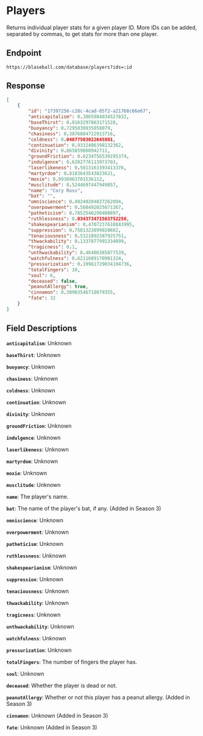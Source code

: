 # Players 

Returns individual player stats for a given player ID. More IDs can be added, separated by commas, to get stats for more than one player.

## Endpoint

`https://blaseball.com/database/players?ids=:id`

## Response

```json
[
    {
        "id": "17397256-c28c-4cad-85f2-a21768c66e67",
        "anticapitalism": 0.3865984034527832,
        "baseThirst": 0.8163297863171528,
        "buoyancy": 0.7295030935858079,
        "chasiness": 0.3876884722913716,
        "coldness": 0.04077503022645801,
        "continuation": 0.9332406398132362,
        "divinity": 0.865859860942711,
        "groundFriction": 0.6234756539195374,
        "indulgence": 0.6302776113973703,
        "laserlikeness": 0.5813163393413376,
        "martyrdom": 0.8183643543823621,
        "moxie": 0.9930963701536112,
        "musclitude": 0.5244697447949057,
        "name": "Cory Ross",
        "bat": "",
        "omniscience": 0.40240204027262094,
        "overpowerment": 0.588492025671367,
        "patheticism": 0.7852546298408897,
        "ruthlessness": 0.034373471563752256,
        "shakespearianism": 0.4707237610843995,
        "suppression": 0.7581323899020682,
        "tenaciousness": 0.5321892387925751,
        "thwackability": 0.1337877991334099,
        "tragicness": 0.1,
        "unthwackability": 0.46406385877539,
        "watchfulness": 0.6211609170901324,
        "pressurization": 0.19961729034104736,
        "totalFingers": 10,
        "soul": 6,
        "deceased": false,
        "peanutAllergy": true,
        "cinnamon": 0.30903546718079355,
        "fate": 32
    }
]
```

## Field Descriptions

**`anticapitalism`**: Unknown

**`baseThirst`**: Unknown

**`buoyancy`**: Unknown

**`chasiness`**: Unknown

**`coldness`**: Unknown

**`continuation`**: Unknown

**`divinity`**: Unknown

**`groundFriction`**: Unknown

**`indulgence`**: Unknown

**`laserlikeness`**: Unknown

**`martyrdom`**: Unknown

**`moxie`**: Unknown

**`musclitude`**: Unknown

**`name`**: The player's name.

**`bat`**: The name of the player's bat, if any. (Added in Season 3)

**`omniscience`**: Unknown

**`overpowerment`**: Unknown

**`patheticism`**: Unknown

**`ruthlessness`**: Unknown

**`shakespearianism`**: Unknown

**`suppression`**: Unknown

**`tenaciousness`**: Unknown

**`thwackability`**: Unknown

**`tragicness`**: Unknown

**`unthwackability`**: Unknown

**`watchfulness`**: Unknown

**`pressurization`**: Unknown

**`totalFingers`**: The number of fingers the player has.

**`soul`**: Unknown

**`deceased`**: Whether the player is dead or not.

**`peanutAllergy`**: Whether or not this player has a peanut allergy. (Added in Season 3)

**`cinnamon`**: Unknown (Added in Season 3)

**`fate`**: Unknown (Added in Season 3)
